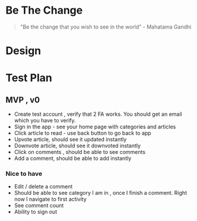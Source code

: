 # Be The Change
> "Be the change that you wish to see in the world" - Mahatama Gandhi 

# Design 

# Test Plan
## MVP , v0
  * Create test account , verify that 2 FA works. You should get an email which you have to verify. 
  * Sign in the app - see your home page with categories and articles
  * Click article to read - use back button to go back to app
  * Upvote article, should see it updated instantly
  * Downvote article, should see it downvoted instantly
  * Click on comments , should be able to see comments 
  * Add a comment, should be able to add instantly 
### Nice to have
  * Edit / delete a comment
  * Should be able to see category I am in , once I finish a comment. Right now I navigate to first activity 
  * See comment count
  * Ability to sign out
